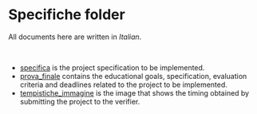 # Specifiche folder


All documents here are written in _Italian_.

<br>

- [specifica](https://github.com/AlessandroConti11/ProgettoAPI2023/tree/master/Specifiche/specifica.pdf) is the project specification to be implemented.
- [prova_finale](https://github.com/AlessandroConti11/ProgettoAPI2023/tree/master/Specifiche/prova_finale.pdf) contains the educational goals, specification, evaluation criteria and deadlines related to the project to be implemented.
- [tempistiche_immagine](https://github.com/AlessandroConti11/ProgettoAPI2023/tree/master/Specifiche/tempistiche_immagine.png) is the image that shows the timing obtained by submitting the project to the verifier.
